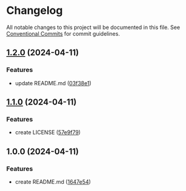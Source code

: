 # Changelog

All notable changes to this project will be documented in this file. See
[Conventional Commits](https://conventionalcommits.org) for commit guidelines.

## [1.2.0](https://github.com/abardet/quarto_test/compare/v1.1.0...v1.2.0) (2024-04-11)


### Features

* update README.md ([03f38e1](https://github.com/abardet/quarto_test/commit/03f38e15a175e78730e021993f03e24cc7edeabf))

## [1.1.0](https://github.com/abardet/quarto_test/compare/v1.0.0...v1.1.0) (2024-04-11)


### Features

* create LICENSE ([57e9f79](https://github.com/abardet/quarto_test/commit/57e9f7927ad43557b192ae86ba8c0027addb1e4a))

## 1.0.0 (2024-04-11)


### Features

* create README.md ([1647e54](https://github.com/abardet/quarto_test/commit/1647e54e91ec2820d2924f3fc588957a2fd62b2a))
